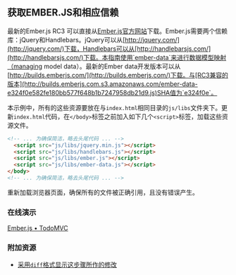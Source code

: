 ## 获取EMBER.JS和相应信赖

最新的Ember.js RC3 可以直接从[Ember.js官方网站](http://emberjs.com/)下载。Ember.js需要两个信赖库：jQuery和Handlebars。jQuery可以从[http://jquery.com/](http://jquery.com/)下载，Handlebars可以从[http://handlebarsjs.com/](http://handlebarsjs.com/)下载。本指南使用`ember-data`来进行数据模型映射（managing model data）。最新的Ember data开发版本可以从[http://builds.emberjs.com/](http://builds.emberjs.com/)下载。与[RC3兼容的版本](http://builds.emberjs.com.s3.amazonaws.com/ember-data-e324f0e582fe180bb577f648b1b7247958db21d9.js)SHA值为`e324f0e`。

本示例中，所有的这些资源要放在与`index.html`相同目录的`js/libs`文件夹下。更新`index.html`代码，在`</body>`标签之前加入如下几个`<script>`标签，加载这些资源文件。

```html
<!-- ... 为确保简洁，略去头尾代码 ... -->
  <script src="js/libs/jquery.min.js"></script>
  <script src="js/libs/handlebars.js"></script>
  <script src="js/libs/ember.js"></script>
  <script src="js/libs/ember-data.js"></script>
</body>
<!-- ... 为确保简洁，略去头尾代码 ... -->
```

重新加载浏览器页面，确保所有的文件被正确引用，且没有错误产生。

### 在线演示
<a class="jsbin-embed" href="http://jsbin.com/ijefig/2/embed?live">Ember.js • TodoMVC</a><script src="http://static.jsbin.com/js/embed.js"></script>
 
### 附加资源

  * [采用`diff`格式显示这步骤所作的修改](https://github.com/emberjs/quickstart-code-sample/commit/4d91f9fa1f6be4f4675b54babd3074550095c930)
